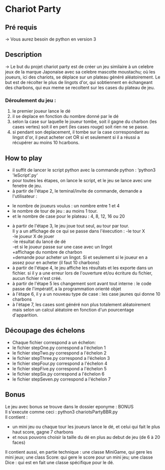 # Chariot Party

## Pré requis
  -> Vous aurez besoin de python en version 3

## Description
  -> Le but du projet chariot party est de créer un jeu similaire à un celebre jeux de la marque Japonaise avec sa celebre mascotte moustachu; où les joueurs, ici des chariots, se déplace sur un plateau généré aléatoirement.
  Le but est de récolter le plus de lingots d'or, qui sobtiennent en échangeant des charbons, qui eux meme se recoltent sur les cases du plateau de jeu.
	
### Déroulement du jeu :	
 1. le premier joueur lance le dé
 2. il se deplace en fonction du nombre donné par le dé
 3. selon la case sur laquelle le joueur tombe, soit il gagne du charbon (les cases vertes) soit il en pert (les cases rouge) soit rien ne se passe.
 4. si pendant son deplacement, il tombe sur la case correspondant au lingot d'or, il peut acheter cet OR si et seulement si il a réussi a récupérer au moins 10 hcarbons.

## How to play  
 - il suffit de lancer le script python avec la commande python : ‘python3 'leScript'.py‘  
 - pour toutes les étapes, on lance le script, et le jeu se lance avec une fenetre de jeu.  
 - à partir de l'étape 2, le teminal/invite de commande, demande a l'utilisateur :  
  * le nombre de joueurs voulus : un nombre entre 1 et 4  
  * le nombre de tour de jeu : au moins 1 tour.  
  * et le nombre de case pour le plateau : 4, 8, 12, 16 ou 20  
 - à partir de l'étape 3, le jeu joue tout seul, au tour par tour.  
    Il y a un affichage de ce qui se passe dans l'éxecution : 
    	-le tour X  
    	-le joueur X de jouer  
    	-le résultat du lancé de dé  
    	-et si le joueur passe sur une case avec un lingot  
    		+affichage du nombre de charbon  
    		+demande pour acheter un lingot. Si et seulement si le joueur en a assez pour en acheter (il faut 10 charbons)  
- à partir de l'étape 4, le jeu affiche les résultats et les exporte dans un fichier. si il y a une erreur lors de l'ouverture et/ou écriture du fichier, aucun fichier n'est créé.  
- à partir de l'étape 5 les changement sont avant tout interne : le code passe de l'impératif, a la programmation orienté objet  
- à l'étape 6, il y a un nouveau type de case : les case jaunes qui donne 10 charbons  
- à l'étape 7, les cases sont généré non plus totalement aléatoirement mais selon un calcul aléatoire en fonction d'un pourcentage d'apparition.  

## Découpage des échelons
- Chaque fichier correspond a un échelon:  
- le fichier stepOne.py correspond a l'échelon 1  
- le fichier stepTwo.py correspond a l'échelon 2  
- le fichier stepThree.py correspond a l'échelon 3  
- le fichier stepFour.py correspond a l'échelon 4  
- le fichier stepFive.py correspond a l'échelon 5  
- le fichier stepSix.py correspond a l'échelon 6  
- le fichier stepSeven.py correspond a l'échelon 7  

## Bonus
 Le jeu avec bonus se trouve dans le dossier eponyme : BONUS  
 Il s'execute comme ceci : python3 chariotsPartyBBR.py  
 Il contient :  
  - un mini jeu ou chaque tour les joueurs lance le dé, et celui qui fait le plus haut score, gagne 7 charbons  
  - et nous pouvons choisir la taille du dé en plus au debut de jeu (de 6 à 20 faces)

 Il contient aussi, en partie technique : une classe MiniGame, qui gere les mini jeux; une class Score: qui gere le score pour un mini jeu; une classe Dice : qui est en fait une classe spécifique pour le dé.
